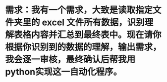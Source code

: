  # 需求：我有一个需求，大致是读取指定文件夹里的 excel 文件所有数据，识别理解表格内容并汇总到最终表中。现在请你根据你识别到的数据的理解，输出需求，我会逐一审核，最终确认后帮我用python实现这一自动化程序。
 

